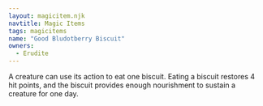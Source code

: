 ```yaml
---
layout: magicitem.njk
navtitle: Magic Items
tags: magicitems
name: "Good Bludotberry Biscuit"
owners:
  - Erudite
---
```


A creature can use its action to eat one biscuit. Eating a biscuit restores 4 hit points, and the biscuit provides enough nourishment to sustain a creature for one day.
